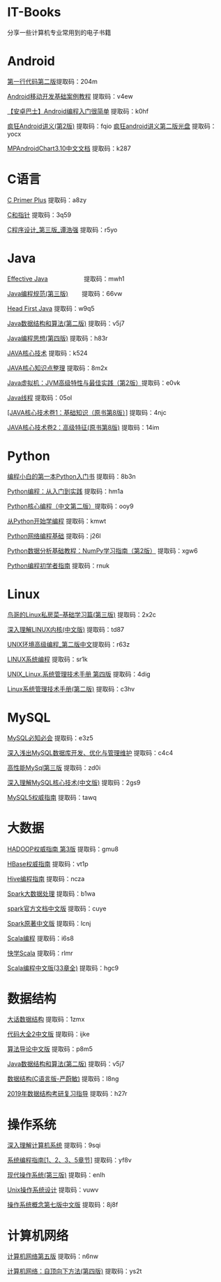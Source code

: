 # IT-Books

分享一些计算机专业常用到的电子书籍

# Android
[第一行代码第二版](https://pan.baidu.com/s/1_WTSWZFmfZ43x4d0bn7B9A)提取码：204m

[Android移动开发基础案例教程](https://pan.baidu.com/s/1xkX6j3kUtfg0MhhzB25vug) 提取码：v4ew

[【安卓巴士】Android编程入门很简单](https://pan.baidu.com/s/1MsQoS84l2Vv9tjWDWisI1Q) 提取码：k0hf

[疯狂Android讲义(第2版)](https://pan.baidu.com/s/1FmfGMggtBueSEUWXrV5wtQ) 提取码：fqio
[疯狂android讲义第二版光盘](https://pan.baidu.com/s/1ROcQ1D8cas0kpCGeY8VXGg) 提取码：yocx

[MPAndroidChart3.10中文文档](https://pan.baidu.com/s/1bZVEMrbLD6WuxW-tKIFTqQ)  提取码：k287

# C语言
[C Primer Plus](https://pan.baidu.com/s/1IDxHK3Okny3ddSQ9Zx4jGA) 提取码：a8zy

[C和指针](https://pan.baidu.com/s/19dX0A03ijWVULdQlZ6aKYQ) 提取码：3q59

[C程序设计_第三版_谭浩强](https://pan.baidu.com/s/1y2efrrbA0LrPNLhgDYvyJg) 提取码：r5yo


# Java
[Effective Java](https://pan.baidu.com/s/1We0YRVuxEunsLZL5Pxgzog) &nbsp;&nbsp;&nbsp;&nbsp;&nbsp;&nbsp;&nbsp;&nbsp;&nbsp;&nbsp;&nbsp;&nbsp;&nbsp;&nbsp;&nbsp;&nbsp;&nbsp;&nbsp;&nbsp;&nbsp;提取码：mwh1

[Java编程规范(第三版)](https://pan.baidu.com/s/1t4KP-OvpYTBEs_20qNX6kw) &nbsp;&nbsp;&nbsp;&nbsp;&nbsp;&nbsp;&nbsp;提取码：66vw

[Head First Java](https://pan.baidu.com/s/1SgRiilGava0YPW3Ff-AK2g) 提取码：w9q5 


[Java数据结构和算法(第二版)](https://pan.baidu.com/s/16EJtpbo1Z26uQEXdOXoENQ) 提取码：v5j7


[Java编程思想(第四版)](https://pan.baidu.com/s/1lxWKPRNwGm1dGJLk5_83aw) 提取码：h83r

[JAVA核心技术](https://pan.baidu.com/s/1SWQXl8yUBb2AIYT3Vx3gGg)  提取码：k524

[JAVA核心知识点整理](https://pan.baidu.com/s/1bldPN03lIRKoJ7Gmih-9tw)  提取码：8m2x

[Java虚拟机：JVM高级特性与最佳实践（第2版）](https://pan.baidu.com/s/1p9tIy9rGCAvj67bfUes9lg)提取码：e0vk 

[Java线程](https://pan.baidu.com/s/1Lu65Yl9u-9ShF9W7Gc3n0Q)  提取码：05ol

[\[JAVA核心技术卷1：基础知识（原书第8版）\]](https://pan.baidu.com/s/1zBJVTM2rvOtMMHpPRd_Hlw)
 提取码：4njc

[JAVA核心技术卷2：高级特征(原书第8版)](%E9%93%BE%E6%8E%A5%EF%BC%9Ahttps://pan.baidu.com/s/16c_Vj7vydS5-M6lVkYmNOA) 提取码：14im
# Python
[编程小白的第一本Python入门书](https://pan.baidu.com/s/1OzM8cUzedm1s27iK09OpyQ) 提取码：8b3n

[Python编程：从入门到实践](https://pan.baidu.com/s/1CfFootQZ5_fbqgldS4YSZQ) 提取码：hm1a

[Python核心编程（中文第二版）](https://pan.baidu.com/s/1RBzVV_mSl7cmJ_DeiZfCng)提取码：ooy9 

[从Python开始学编程](https://pan.baidu.com/s/1jKxe33M1zIPyP4hCSM-1AQ) 提取码：kmwt

[Python网络编程基础](https://pan.baidu.com/s/16VdbIHsehWy5YLNHsxxFjw) 提取码：j26l

[Python数据分析基础教程：NumPy学习指南（第2版）](https://pan.baidu.com/s/1D9lNKTPx8AJ7SbP1MNOgZQ) 提取码：xgw6

[Python编程初学者指南](https://pan.baidu.com/s/1sBpsyOlsWCWzXBEQrZbdow) 提取码：rnuk

# Linux
[鸟哥的Linux私房菜–基础学习篇(第三版)](https://pan.baidu.com/s/1b4d60SjmVmx47Kw4f7Owvg) 提取码：2x2c

[深入理解LINUX内核(中文版)](https://pan.baidu.com/s/1VQa5UUr8D2PX3jI9NomV1Q) 提取码：td87

[UNIX环境高级编程_第二版中文](https://pan.baidu.com/s/1UNZzQg-3cG4vspMy5zAb2w)提取码：r63z

[LINUX系统编程](https://pan.baidu.com/s/1bOyubXkmi6mjYB0oNjUW5w) 提取码：sr1k

[UNIX_Linux.系统管理技术手册 第四版](https://pan.baidu.com/s/1b7luB8Uq9tWFilOBzH0FeQ) 提取码：4dig

[Linux系统管理技术手册(第二版)](https://pan.baidu.com/s/10u5pmk07pifrgCmkqbfKPw) 提取码：c3hv

# MySQL
[MySQL必知必会](https://pan.baidu.com/s/1KPKkn8E-fo8O8qc49fSvHQ) 提取码：e3z5

[深入浅出MySQL数据库开发、优化与管理维护](https://pan.baidu.com/s/1RSrsGomSvuB2zRc2zSIzPg) 提取码：c4c4

[高性能MySql第三版](https://pan.baidu.com/s/13leLlSfCmVBv3QyidNWL6g) 提取码：zd0i

[深入理解MySQL核心技术(中文版)](https://pan.baidu.com/s/1s3TJZ9grNuE9U-QsnUXU5A) 提取码：2gs9

[MySQL5权威指南](https://pan.baidu.com/s/1Xgy8sLMIA4t5wIFg9k74dQ) 提取码：tawq

# 大数据
[HADOOP权威指南 第3版](https://pan.baidu.com/s/1TNLQ_UJZAVquM4uDmNI_xA)  提取码：gmu8

[HBase权威指南](https://pan.baidu.com/s/1foClbMRXRcjQAgMrp9O2vQ) 提取码：vt1p

[Hive编程指南](https://pan.baidu.com/s/13z-Sct7N3fE96ySZ-H5V4A) 提取码：ncza

[Spark大数据处理](https://pan.baidu.com/s/11W1X6b-1Dcv5QsAmKtV6gg) 提取码：b1wa

[spark官方文档中文版](https://pan.baidu.com/s/1yLtKikiSk0d4XZ7pVO7LMw) 提取码：cuye

[Spark原著中文版](https://pan.baidu.com/s/1SuMAV2_vgqJ0OpH6lO5AdQ) 提取码：lcnj

[Scala编程](https://pan.baidu.com/s/15e0nv8doQgQ0_KheJhdaRg) 提取码：i6s8 

[快学Scala](https://pan.baidu.com/s/1Y_gwQrs80UeiVheTYZrT_Q) 提取码：rlmr

[Scala编程中文版(33章全)](https://pan.baidu.com/s/1S-ZdZHk_8F7FZ7vxWAAcNg) 提取码：hgc9

# 数据结构
[大话数据结构](https://pan.baidu.com/s/1rG-fAIzfEl9Qfn8gPKw3hA) 提取码：1zmx

[代码大全2中文版](https://pan.baidu.com/s/1Mwuaq3oz5e1ceYWvotgIcQ) 提取码：ijke

[算法导论中文版](https://pan.baidu.com/s/15d4GbpghvT7BJp0xLStO2g) 提取码：p8m5

[Java数据结构和算法(第二版)](https://pan.baidu.com/s/16EJtpbo1Z26uQEXdOXoENQ) 提取码：v5j7

[数据结构(C语言版-严蔚敏)](https://pan.baidu.com/s/1Iw-kIa2uBnNPduQWzX90cQ) 提取码：l8ng

[2019年数据结构考研复习指导](https://pan.baidu.com/s/1NMkgjfjfynQ_t_TYIYNFKg) 提取码：h27r
# 操作系统
[深入理解计算机系统](https://pan.baidu.com/s/1l33ykKWMEm-FrKtBDS2SmA) 提取码：9sqi

[系统编程指南\[1、2、3、5章节\]](https://pan.baidu.com/s/195dZrX9_fMTMDo0HqA9FWg) 提取码：yf8v

[现代操作系统(第三版)](https://pan.baidu.com/s/1zSAT6GzQDOfoQVqSseQ7aA) 提取码：enlh

[Unix操作系统设计](https://pan.baidu.com/s/1-hcACpoX7pFOmaELpCDA9g) 提取码：vuwv

[操作系统概念第七版中文版](https://pan.baidu.com/s/1mcdW7HebbHzE0IUgzlMIxw) 提取码：8j8f
# 计算机网络
[计算机网络第五版](https://pan.baidu.com/s/1O0ecsIJ9Cx9VRvVcv3aqFg) 提取码：n6nw

[计算机网络：自顶向下方法(第四版)](https://pan.baidu.com/s/1y110LcBvxe5sRTChl-KrUQ) 提取码：ys2t
